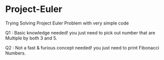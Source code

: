 # Project-Euler
 Trying Solving Project Euler Problem with very simple code

Q1 : Basic knowledge needed! you just need to pick out number that are Multiple by both 3 and 5.

Q2 : Not a fast & furious concept needed! you just need to print Fibonacci Numbers.